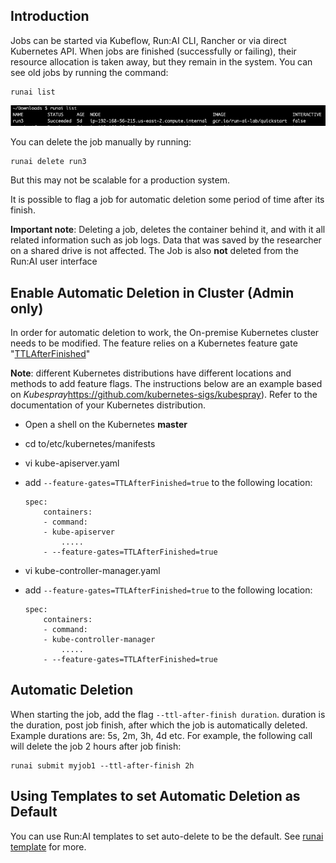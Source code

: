 ## Introduction

Jobs can be started via Kubeflow, Run:AI CLI, Rancher or via direct Kubernetes API. When jobs are finished (successfully or failing), their resource allocation is taken away, but they remain in the system. You can see old jobs by running the command:

    runai list

![mceclip0.png](img/mceclip0.png)

You can delete the job manually by running:

    runai delete run3

But this may not be scalable for a production system.

It is possible to flag a job for automatic deletion some period of time after its finish.

__Important note__: Deleting a job, deletes the container behind it, and with it all related information such as job logs. Data that was saved by the researcher on a shared drive is not affected. The Job is also __not__ deleted from the Run:AI user interface

## Enable Automatic Deletion in Cluster (Admin only)

In order for automatic deletion to work, the On-premise Kubernetes cluster needs to be modified. The feature relies on a Kubernetes feature gate "<a href="https://kubernetes.io/docs/concepts/workloads/controllers/ttlafterfinished/" target="_self">TTLAfterFinished</a>"

__Note__: different Kubernetes distributions have different locations and methods to add feature flags. The instructions below are an example based on _Kubespray_<https://github.com/kubernetes-sigs/kubespray>). Refer to the documentation of your Kubernetes distribution.

*   Open a shell on the Kubernetes __master__
*   cd to/etc/kubernetes/manifests
*   vi kube-apiserver.yaml
*   add ``--feature-gates=TTLAfterFinished=true`` to the following location:

        spec:
            containers:
            - command:
            - kube-apiserver
                .....
            - --feature-gates=TTLAfterFinished=true


*   vi kube-controller-manager.yaml
*   add ``--feature-gates=TTLAfterFinished=true`` to the following location:

        spec:
            containers:
            - command:
            - kube-controller-manager
                .....
            - --feature-gates=TTLAfterFinished=true
    


## Automatic Deletion

When starting the job, add the flag ``--ttl-after-finish duration``. duration is the duration, post job finish, after which the job is automatically deleted. Example durations are: 5s, 2m, 3h, 4d etc. For example, the following call will delete the job 2 hours after job finish:

    runai submit myjob1 --ttl-after-finish 2h

## Using Templates to set Automatic Deletion as Default

You can use Run:AI templates to set auto-delete to be the default. See [runai template](../Command-Line-Interface-API-Reference/runai-template.md) for more.